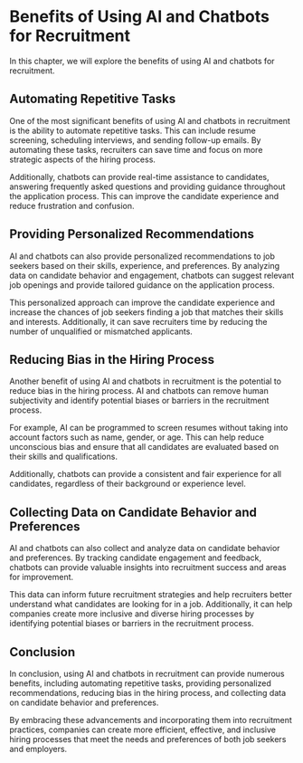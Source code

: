 Benefits of Using AI and Chatbots for Recruitment
========================================================================================================

In this chapter, we will explore the benefits of using AI and chatbots for recruitment.

Automating Repetitive Tasks
---------------------------

One of the most significant benefits of using AI and chatbots in recruitment is the ability to automate repetitive tasks. This can include resume screening, scheduling interviews, and sending follow-up emails. By automating these tasks, recruiters can save time and focus on more strategic aspects of the hiring process.

Additionally, chatbots can provide real-time assistance to candidates, answering frequently asked questions and providing guidance throughout the application process. This can improve the candidate experience and reduce frustration and confusion.

Providing Personalized Recommendations
--------------------------------------

AI and chatbots can also provide personalized recommendations to job seekers based on their skills, experience, and preferences. By analyzing data on candidate behavior and engagement, chatbots can suggest relevant job openings and provide tailored guidance on the application process.

This personalized approach can improve the candidate experience and increase the chances of job seekers finding a job that matches their skills and interests. Additionally, it can save recruiters time by reducing the number of unqualified or mismatched applicants.

Reducing Bias in the Hiring Process
-----------------------------------

Another benefit of using AI and chatbots in recruitment is the potential to reduce bias in the hiring process. AI and chatbots can remove human subjectivity and identify potential biases or barriers in the recruitment process.

For example, AI can be programmed to screen resumes without taking into account factors such as name, gender, or age. This can help reduce unconscious bias and ensure that all candidates are evaluated based on their skills and qualifications.

Additionally, chatbots can provide a consistent and fair experience for all candidates, regardless of their background or experience level.

Collecting Data on Candidate Behavior and Preferences
-----------------------------------------------------

AI and chatbots can also collect and analyze data on candidate behavior and preferences. By tracking candidate engagement and feedback, chatbots can provide valuable insights into recruitment success and areas for improvement.

This data can inform future recruitment strategies and help recruiters better understand what candidates are looking for in a job. Additionally, it can help companies create more inclusive and diverse hiring processes by identifying potential biases or barriers in the recruitment process.

Conclusion
----------

In conclusion, using AI and chatbots in recruitment can provide numerous benefits, including automating repetitive tasks, providing personalized recommendations, reducing bias in the hiring process, and collecting data on candidate behavior and preferences.

By embracing these advancements and incorporating them into recruitment practices, companies can create more efficient, effective, and inclusive hiring processes that meet the needs and preferences of both job seekers and employers.
